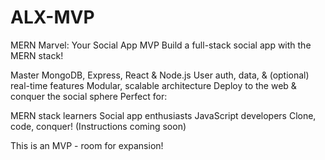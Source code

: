 # ALX-MVP

MERN Marvel: Your Social App MVP
Build a full-stack social app with the MERN stack!

Master MongoDB, Express, React & Node.js
User auth, data, & (optional) real-time features
Modular, scalable architecture
Deploy to the web & conquer the social sphere
Perfect for:

MERN stack learners
Social app enthusiasts
JavaScript developers
Clone, code, conquer! (Instructions coming soon)

This is an MVP - room for expansion!
